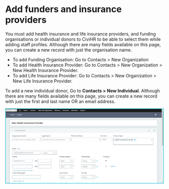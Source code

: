 Add funders and insurance providers
==========

You must add health insurance and life insurance providers, and funding organisations or individual donors to CiviHR to be able to select them while adding staff profiles. Although there are many fields available on this page, you can create a new record with just the organisation name. 

-   To add Funding Organisation:  Go to Contacts > New Organization
-   To add Health Insurance Provider: Go to Contacts > New Organization > New Health Insurance Provider.
-   To add Life Insurance Provider:  Go to Contacts > New Organization > New Life Insurance Provider.

To add a new individual donor, Go to **Contacts > New Individual**. Although there are many fields available on this page, you can create a new record with just the first and last name OR an email address. 

![image](../img/image05.png)
